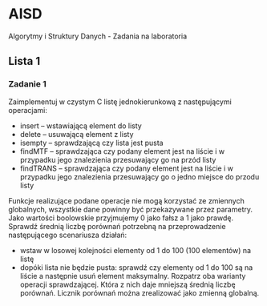 # AISD
Algorytmy i Struktury Danych - Zadania na laboratoria

## Lista 1
### Zadanie 1
Zaimplementuj w czystym C listę jednokierunkową z następującymi operacjami:
* insert – wstawiającą element do listy
* delete – usuwającą element z listy
* isempty – sprawdzającą czy lista jest pusta
* findMTF – sprawdzająca czy podany element jest na liście i w przypadku jego znalezienia
przesuwający go na przód listy
* findTRANS – sprawdzająca czy podany element jest na liście i w przypadku jego znalezienia przesuwający go o jedno miejsce do przodu listy

Funkcje realizujące podane operacje nie mogą korzystać ze zmiennych globalnych,
wszystkie dane powinny być przekazywane przez parametry. Jako wartości boolowskie
przyjmujemy 0 jako fałsz a 1 jako prawdę.
Sprawdź średnią liczbę porównań potrzebną na przeprowadzenie następującego scenariusza działań:
* wstaw w losowej kolejności elementy od 1 do 100 (100 elementów) na listę
* dopóki lista nie będzie pusta: sprawdź czy elementy od 1 do 100 są na liście a
następnie usuń element maksymalny.
Rozpatrz oba warianty operacji sprawdzającej. Która z nich daje mniejszą średnią liczbę
porównań.
Licznik porównań można zrealizować jako zmienną globalną.
